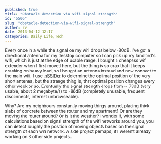 ```yaml
---
published: true
title: "Obstacle detection via wifi signal strength"
id: "5506"
slug: "obstacle-detection-via-wifi-signal-strength"
author: rv
date: 2013-04-12 12:17
categories: Daily Life,Tech
---
```

Every once in a while the signal on my wifi drops below -80dB. I've got a directional antenna for my desktop computer so I can pick up my landlord's wifi, which is just at the edge of usable range. I bought a cheapass wifi extender when I first moved here, but the thing is so crap that it keeps crashing on heavy load, so I bought an antenna instead and now connect to the main wifi. I use <a href="http://www.metageek.net/products/inssider/" target="_blank">inSSIDer</a> to determine the optimal position of the very short antenna, but the strange thing is, that optimal position changes every other week or so. Eventually the signal strength drops from ~-79dB (very usable, about 2 megabyte/s) to -86dB (completely unusable, frequent disconnects, internet unbrowseable).

Why? Are my neighbours constantly moving things around, placing thick slabs of concrete between the router and my apartment? Or are they moving the router around? Or is it the weather? I wonder if, with some calculations based on signal strength of the wifi networks around you, you can detect roughly the position of moving objects based on the signal strength of each wifi network. A side project perhaps, if I weren't already working on 3 other side projects..